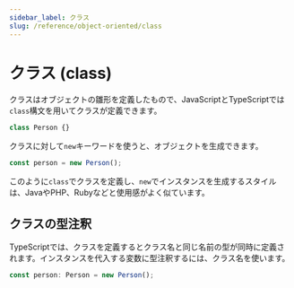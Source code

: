 ```yaml
---
sidebar_label: クラス
slug: /reference/object-oriented/class
---
```


# クラス (class)

クラスはオブジェクトの雛形を定義したもので、JavaScriptとTypeScriptでは`class`構文を用いてクラスが定義できます。

```js
class Person {}
```

クラスに対して`new`キーワードを使うと、オブジェクトを生成できます。

```js
const person = new Person();
```

このように`class`でクラスを定義し、`new`でインスタンスを生成するスタイルは、JavaやPHP、Rubyなどと使用感がよく似ています。

## クラスの型注釈

TypeScriptでは、クラスを定義するとクラス名と同じ名前の型が同時に定義されます。インスタンスを代入する変数に型注釈するには、クラス名を使います。

```ts
const person: Person = new Person();
```
